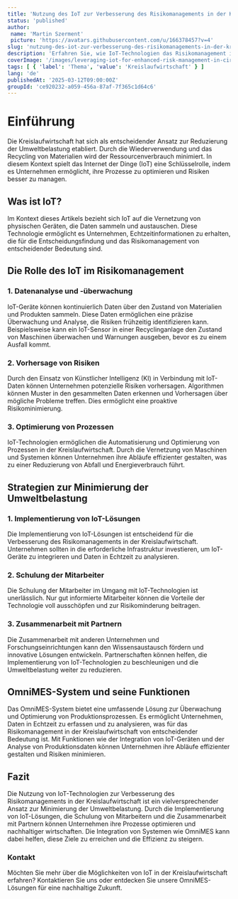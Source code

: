 ```yaml
---
title: 'Nutzung des IoT zur Verbesserung des Risikomanagements in der Kreislaufwirtschaft'
status: 'published'
author:
 name: 'Martin Szerment'
 picture: 'https://avatars.githubusercontent.com/u/166378457?v=4'
slug: 'nutzung-des-iot-zur-verbesserung-des-risikomanagements-in-der-kreislaufwirtschaft'
description: 'Erfahren Sie, wie IoT-Technologien das Risikomanagement in der Kreislaufwirtschaft optimieren und die Umweltbelastung minimieren können.'
coverImage: '/images/leveraging-iot-for-enhanced-risk-management-in-circular-economy-practices-strategies-for-minimizing-environmental-impact.png'
tags: [ { 'label': 'Thema', 'value': 'Kreislaufwirtschaft' } ]
lang: 'de'
publishedAt: '2025-03-12T09:00:00Z'
groupId: 'ce920232-a059-456a-87af-7f365c1d64c6'
---
```

# Einführung
Die Kreislaufwirtschaft hat sich als entscheidender Ansatz zur Reduzierung der Umweltbelastung etabliert. Durch die Wiederverwendung und das Recycling von Materialien wird der Ressourcenverbrauch minimiert. In diesem Kontext spielt das Internet der Dinge (IoT) eine Schlüsselrolle, indem es Unternehmen ermöglicht, ihre Prozesse zu optimieren und Risiken besser zu managen.

## Was ist IoT?
Im Kontext dieses Artikels bezieht sich IoT auf die Vernetzung von physischen Geräten, die Daten sammeln und austauschen. Diese Technologie ermöglicht es Unternehmen, Echtzeitinformationen zu erhalten, die für die Entscheidungsfindung und das Risikomanagement von entscheidender Bedeutung sind.

## Die Rolle des IoT im Risikomanagement
### 1. Datenanalyse und -überwachung
IoT-Geräte können kontinuierlich Daten über den Zustand von Materialien und Produkten sammeln. Diese Daten ermöglichen eine präzise Überwachung und Analyse, die Risiken frühzeitig identifizieren kann. Beispielsweise kann ein IoT-Sensor in einer Recyclinganlage den Zustand von Maschinen überwachen und Warnungen ausgeben, bevor es zu einem Ausfall kommt.

### 2. Vorhersage von Risiken
Durch den Einsatz von Künstlicher Intelligenz (KI) in Verbindung mit IoT-Daten können Unternehmen potenzielle Risiken vorhersagen. Algorithmen können Muster in den gesammelten Daten erkennen und Vorhersagen über mögliche Probleme treffen. Dies ermöglicht eine proaktive Risikominimierung.

### 3. Optimierung von Prozessen
IoT-Technologien ermöglichen die Automatisierung und Optimierung von Prozessen in der Kreislaufwirtschaft. Durch die Vernetzung von Maschinen und Systemen können Unternehmen ihre Abläufe effizienter gestalten, was zu einer Reduzierung von Abfall und Energieverbrauch führt.

## Strategien zur Minimierung der Umweltbelastung
### 1. Implementierung von IoT-Lösungen
Die Implementierung von IoT-Lösungen ist entscheidend für die Verbesserung des Risikomanagements in der Kreislaufwirtschaft. Unternehmen sollten in die erforderliche Infrastruktur investieren, um IoT-Geräte zu integrieren und Daten in Echtzeit zu analysieren.

### 2. Schulung der Mitarbeiter
Die Schulung der Mitarbeiter im Umgang mit IoT-Technologien ist unerlässlich. Nur gut informierte Mitarbeiter können die Vorteile der Technologie voll ausschöpfen und zur Risikominderung beitragen.

### 3. Zusammenarbeit mit Partnern
Die Zusammenarbeit mit anderen Unternehmen und Forschungseinrichtungen kann den Wissensaustausch fördern und innovative Lösungen entwickeln. Partnerschaften können helfen, die Implementierung von IoT-Technologien zu beschleunigen und die Umweltbelastung weiter zu reduzieren.

## OmniMES-System und seine Funktionen
Das OmniMES-System bietet eine umfassende Lösung zur Überwachung und Optimierung von Produktionsprozessen. Es ermöglicht Unternehmen, Daten in Echtzeit zu erfassen und zu analysieren, was für das Risikomanagement in der Kreislaufwirtschaft von entscheidender Bedeutung ist. Mit Funktionen wie der Integration von IoT-Geräten und der Analyse von Produktionsdaten können Unternehmen ihre Abläufe effizienter gestalten und Risiken minimieren.

## Fazit
Die Nutzung von IoT-Technologien zur Verbesserung des Risikomanagements in der Kreislaufwirtschaft ist ein vielversprechender Ansatz zur Minimierung der Umweltbelastung. Durch die Implementierung von IoT-Lösungen, die Schulung von Mitarbeitern und die Zusammenarbeit mit Partnern können Unternehmen ihre Prozesse optimieren und nachhaltiger wirtschaften. Die Integration von Systemen wie OmniMES kann dabei helfen, diese Ziele zu erreichen und die Effizienz zu steigern. 

### Kontakt
Möchten Sie mehr über die Möglichkeiten von IoT in der Kreislaufwirtschaft erfahren? Kontaktieren Sie uns oder entdecken Sie unsere OmniMES-Lösungen für eine nachhaltige Zukunft.
